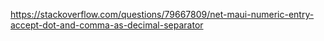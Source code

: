 https://stackoverflow.com/questions/79667809/net-maui-numeric-entry-accept-dot-and-comma-as-decimal-separator
